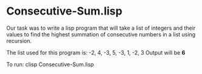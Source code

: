 # Consecutive-Sum.lisp

Our task was to write a lisp program that will take a list of integers and their values to find the highest summation of consecutive numbers in a list using recursion.

The list used for this program is:
-2, 4, -3, 5, -3, 1, -2, 3
Output will be <strong> 6 </strong>


To run:
 clisp Consecutive-Sum.lisp
 
